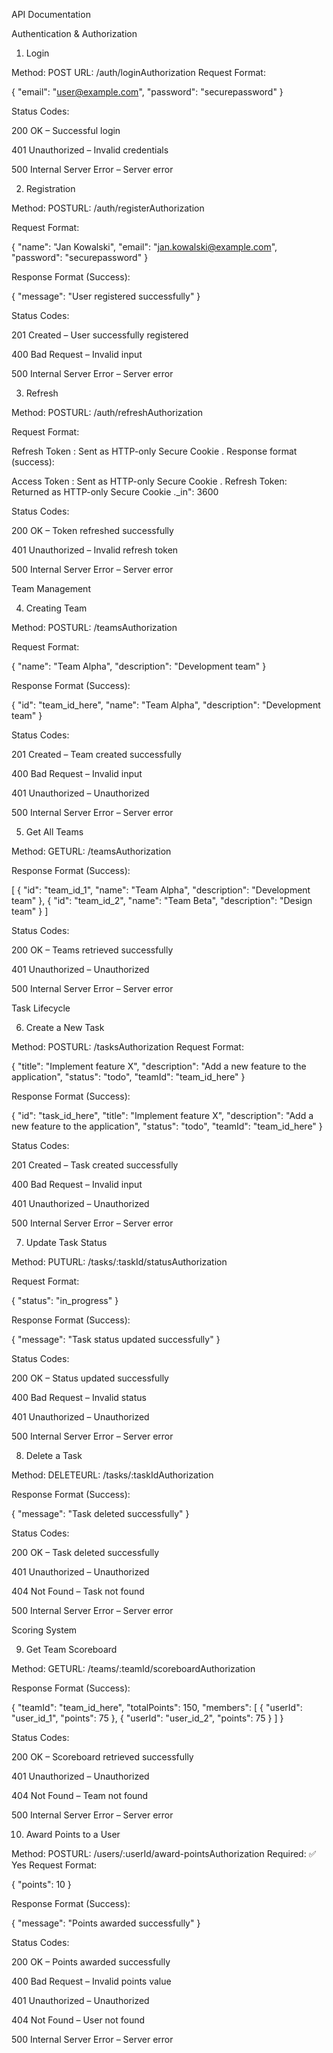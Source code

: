 API Documentation

Authentication & Authorization

1. Login

Method: POST URL: /auth/loginAuthorization 
Request Format:

{
  "email": "user@example.com",
  "password": "securepassword"
}

Status Codes:

200 OK – Successful login

401 Unauthorized – Invalid credentials

500 Internal Server Error – Server error

2. Registration

Method: POSTURL: /auth/registerAuthorization 

Request Format:

{
  "name": "Jan Kowalski",
  "email": "jan.kowalski@example.com",
  "password": "securepassword"
}

Response Format (Success):

{
  "message": "User registered successfully"
}

Status Codes:

201 Created – User successfully registered

400 Bad Request – Invalid input

500 Internal Server Error – Server error

3. Refresh

Method: POSTURL: /auth/refreshAuthorization 

Request Format:

Refresh Token : Sent as HTTP-only Secure Cookie .
Response format (success):

Access Token : Sent as HTTP-only Secure Cookie .
Refresh Token: Returned as HTTP-only Secure Cookie ._in": 3600

Status Codes:

200 OK – Token refreshed successfully

401 Unauthorized – Invalid refresh token

500 Internal Server Error – Server error

Team Management

4. Creating Team

Method: POSTURL: /teamsAuthorization

Request Format:

{
  "name": "Team Alpha",
  "description": "Development team"
}

Response Format (Success):

{
  "id": "team_id_here",
  "name": "Team Alpha",
  "description": "Development team"
}

Status Codes:

201 Created – Team created successfully

400 Bad Request – Invalid input

401 Unauthorized – Unauthorized

500 Internal Server Error – Server error

5. Get All Teams

Method: GETURL: /teamsAuthorization 

Response Format (Success):

[
  {
    "id": "team_id_1",
    "name": "Team Alpha",
    "description": "Development team"
  },
  {
    "id": "team_id_2",
    "name": "Team Beta",
    "description": "Design team"
  }
]

Status Codes:

200 OK – Teams retrieved successfully

401 Unauthorized – Unauthorized

500 Internal Server Error – Server error

Task Lifecycle

6. Create a New Task

Method: POSTURL: /tasksAuthorization 
Request Format:

{
  "title": "Implement feature X",
  "description": "Add a new feature to the application",
  "status": "todo",
  "teamId": "team_id_here"
}

Response Format (Success):

{
  "id": "task_id_here",
  "title": "Implement feature X",
  "description": "Add a new feature to the application",
  "status": "todo",
  "teamId": "team_id_here"
}

Status Codes:

201 Created – Task created successfully

400 Bad Request – Invalid input

401 Unauthorized – Unauthorized

500 Internal Server Error – Server error

7. Update Task Status

Method: PUTURL: /tasks/:taskId/statusAuthorization 

Request Format:

{
  "status": "in_progress"
}

Response Format (Success):

{
  "message": "Task status updated successfully"
}

Status Codes:

200 OK – Status updated successfully

400 Bad Request – Invalid status

401 Unauthorized – Unauthorized

500 Internal Server Error – Server error

8. Delete a Task

Method: DELETEURL: /tasks/:taskIdAuthorization 

Response Format (Success):

{
  "message": "Task deleted successfully"
}

Status Codes:

200 OK – Task deleted successfully

401 Unauthorized – Unauthorized

404 Not Found – Task not found

500 Internal Server Error – Server error

Scoring System

9. Get Team Scoreboard

Method: GETURL: /teams/:teamId/scoreboardAuthorization 

Response Format (Success):

{
  "teamId": "team_id_here",
  "totalPoints": 150,
  "members": [
    {
      "userId": "user_id_1",
      "points": 75
    },
    {
      "userId": "user_id_2",
      "points": 75
    }
  ]
}

Status Codes:

200 OK – Scoreboard retrieved successfully

401 Unauthorized – Unauthorized

404 Not Found – Team not found

500 Internal Server Error – Server error

10. Award Points to a User

Method: POSTURL: /users/:userId/award-pointsAuthorization Required: ✅ Yes
Request Format:

{
  "points": 10
}

Response Format (Success):

{
  "message": "Points awarded successfully"
}

Status Codes:

200 OK – Points awarded successfully

400 Bad Request – Invalid points value

401 Unauthorized – Unauthorized

404 Not Found – User not found

500 Internal Server Error – Server error